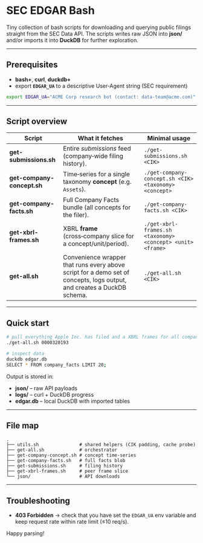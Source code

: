 # SEC EDGAR Bash

Tiny collection of bash scripts for downloading and querying public filings
straight from the SEC Data API. The scripts writes raw JSON into **json/**
and/or imports it into **DuckDB** for further exploration.

---

## Prerequisites

- **bash+**, **curl**, **duckdb+**
- export **`EDGAR_UA`** to a descriptive User‑Agent string (SEC requirement)

```bash
export EDGAR_UA="ACME Corp research bot (contact: data‑team@acme.com)"
```

---

## Script overview

| Script                     | What it fetches                                                                                                        | Minimal usage                                              |
| -------------------------- | ---------------------------------------------------------------------------------------------------------------------- | ---------------------------------------------------------- |
| **get-submissions.sh**     | Entire _submissions_ feed (company‑wide filing history).                                                               | `./get-submissions.sh <CIK>`                               |
| **get-company-concept.sh** | Time‑series for a single taxonomy **concept** (e.g. `Assets`).                                                         | `./get-company-concept.sh <CIK> <taxonomy> <concept>`      |
| **get-company-facts.sh**   | Full Company Facts bundle (all concepts for the filer).                                                                | `./get-company-facts.sh <CIK>`                             |
| **get-xbrl-frames.sh**     | XBRL **frame** (cross‑company slice for a concept/unit/period).                                                        | `./get-xbrl-frames.sh <taxonomy> <concept> <unit> <frame>` |
| **get-all.sh**             | Convenience wrapper that runs every above script for a demo set of concepts, logs output, and creates a DuckDB schema. | `./get-all.sh <CIK>`                                       |

---

## Quick start

```bash
# pull everything Apple Inc. has filed and a XBRL frames for all companies
./get-all.sh 0000320193

# inspect data
duckdb edgar.db
SELECT * FROM company_facts LIMIT 20;
```

Output is stored in:

- **json/** – raw API payloads
- **logs/** – curl + DuckDB progress
- **edgar.db** – local DuckDB with imported tables

---

## File map

```
.
├── utils.sh               # shared helpers (CIK padding, cache probe)
├── get-all.sh             # orchestrator
├── get-company-concept.sh # concept time‑series
├── get-company-facts.sh   # full facts blob
├── get-submissions.sh     # filing history
├── get-xbrl-frames.sh     # peer frame slice
└── json/                  # API downloads
```

---

## Troubleshooting

- **403 Forbidden** → check that you have set the `EDGAR_UA` env variable and keep request rate within rate limit (≤10 req/s).

Happy parsing!
